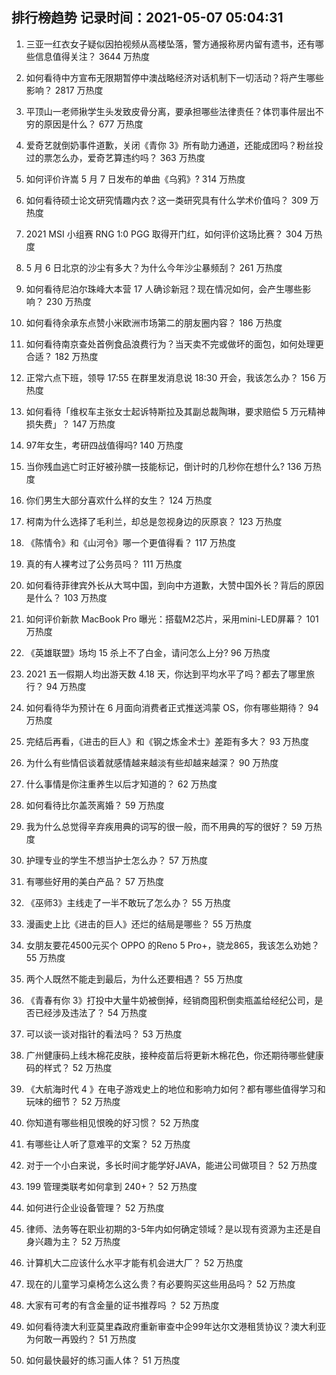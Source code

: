 
## 排行榜趋势 记录时间：2021-05-07 05:04:31
  
  1. 三亚一红衣女子疑似因拍视频从高楼坠落，警方通报称房内留有遗书，还有哪些信息值得关注？ 3644 万热度
    
  2. 如何看待中方宣布无限期暂停中澳战略经济对话机制下一切活动？将产生哪些影响？ 2817 万热度
    
  3. 平顶山一老师揪学生头发致皮骨分离，要承担哪些法律责任？体罚事件层出不穷的原因是什么？ 677 万热度
    
  4. 爱奇艺就倒奶事件道歉，关闭《青你 3》所有助力通道，还能成团吗？粉丝投过的票怎么办，爱奇艺算违约吗？ 363 万热度
    
  5. 如何评价许嵩 5 月 7 日发布的单曲《乌鸦》? 314 万热度
    
  6. 如何看待硕士论文研究情趣内衣？这一类研究具有什么学术价值吗？ 309 万热度
    
  7. 2021 MSI 小组赛 RNG 1:0 PGG 取得开门红，如何评价这场比赛？ 304 万热度
    
  8. 5 月 6 日北京的沙尘有多大？为什么今年沙尘暴频刮？ 261 万热度
    
  9. 如何看待尼泊尔珠峰大本营 17 人确诊新冠？现在情况如何，会产生哪些影响？ 230 万热度
    
  10. 如何看待余承东点赞小米欧洲市场第二的朋友圈内容？ 186 万热度
    
  11. 如何看待南京查处首例食品浪费行为？当天卖不完或做坏的面包，如何处理更合适？ 182 万热度
    
  12. 正常六点下班，领导 17:55 在群里发消息说 18:30 开会，我该怎么办？ 156 万热度
    
  13. 如何看待「维权车主张女士起诉特斯拉及其副总裁陶琳，要求赔偿 5 万元精神损失费」？ 147 万热度
    
  14. 97年女生，考研四战值得吗? 140 万热度
    
  15. 当你残血逃亡时正好被孙膑一技能标记，倒计时的几秒你在想什么? 136 万热度
    
  16. 你们男生大部分喜欢什么样的女生？ 124 万热度
    
  17. 柯南为什么选择了毛利兰，却总是忽视身边的灰原哀？ 123 万热度
    
  18. 《陈情令》和《山河令》哪一个更值得看？ 117 万热度
    
  19. 真的有人裸考过了公务员吗？ 111 万热度
    
  20. 如何看待菲律宾外长从大骂中国，到向中方道歉，大赞中国外长？背后的原因是什么？ 103 万热度
    
  21. 如何评价新款 MacBook Pro 曝光：搭载M2芯片，采用mini-LED屏幕？ 101 万热度
    
  22. 《英雄联盟》场均 15 杀上不了白金，请问怎么上分? 96 万热度
    
  23. 2021 五一假期人均出游天数 4.18 天，你达到平均水平了吗？都去了哪里旅行？ 94 万热度
    
  24. 如何看待华为预计在 6 月面向消费者正式推送鸿蒙 OS，你有哪些期待？ 94 万热度
    
  25. 完结后再看，《进击的巨人》和《钢之炼金术士》差距有多大？ 93 万热度
    
  26. 为什么有些情侣谈着就感情越来越淡有些却越来越深？ 90 万热度
    
  27. 什么事情是你注重养生以后才知道的？ 62 万热度
    
  28. 如何看待比尔盖茨离婚？ 59 万热度
    
  29. 我为什么总觉得辛弃疾用典的词写的很一般，而不用典的写的很好？ 59 万热度
    
  30. 护理专业的学生不想当护士怎么办？ 57 万热度
    
  31. 有哪些好用的美白产品？ 57 万热度
    
  32. 《巫师3》主线走了一半不敢玩了怎么办？ 55 万热度
    
  33. 漫画史上比《进击的巨人》还烂的结局是哪些？ 55 万热度
    
  34. 女朋友要花4500元买个 OPPO 的Reno 5 Pro+，骁龙865，我该怎么劝她？ 55 万热度
    
  35. 两个人既然不能走到最后，为什么还要相遇？ 55 万热度
    
  36. 《青春有你 3》打投中大量牛奶被倒掉，经销商囤积倒卖瓶盖给经纪公司，是否已经涉及违法了？ 54 万热度
    
  37. 可以谈一谈对指针的看法吗？ 53 万热度
    
  38. 广州健康码上线木棉花皮肤，接种疫苗后将更新木棉花色，你还期待哪些健康码的样式？ 52 万热度
    
  39. 《大航海时代 4 》在电子游戏史上的地位和影响力如何？都有哪些值得学习和玩味的细节？ 52 万热度
    
  40. 你知道有哪些相见恨晚的好习惯？ 52 万热度
    
  41. 有哪些让人听了意难平的文案？ 52 万热度
    
  42. 对于一个小白来说，多长时间才能学好JAVA，能进公司做项目？ 52 万热度
    
  43. 199 管理类联考如何拿到 240+？ 52 万热度
    
  44. 如何进行企业设备管理？ 52 万热度
    
  45. 律师、法务等在职业初期的3-5年内如何确定领域？是以现有资源为主还是自身兴趣为主？ 52 万热度
    
  46. 计算机大二应该什么水平才能有机会进大厂？ 52 万热度
    
  47. 现在的儿童学习桌椅怎么这么贵？有必要购买这些用品吗？ 52 万热度
    
  48. 大家有可考的有含金量的证书推荐吗 ？ 52 万热度
    
  49. 如何看待澳大利亚莫里森政府重新审查中企99年达尔文港租赁协议？澳大利亚为何敢一再毁约？ 51 万热度
    
  50. 如何最快最好的练习画人体？ 51 万热度
    